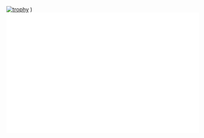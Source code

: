 [![trophy](https://github-profile-trophy.vercel.app/?username=ryo-ma)](https://github.com/ryo-ma/github-profile-trophy)
)<!-- VanPhuc -->
<a href="#" target="_blank">
  <img src="svg/VanPhuc.svg" width="1200" alt="VanPhuc-official" />
</a>

